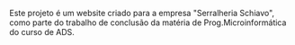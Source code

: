 Este projeto é um website criado para a empresa "Serralheria Schiavo", como parte do trabalho de conclusão da matéria de Prog.Microinformática do curso de ADS.
